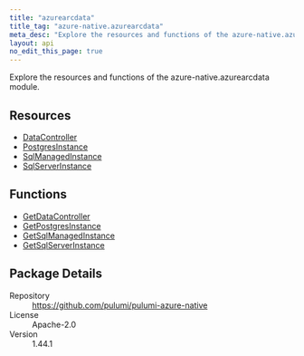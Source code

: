 ```yaml
---
title: "azurearcdata"
title_tag: "azure-native.azurearcdata"
meta_desc: "Explore the resources and functions of the azure-native.azurearcdata module."
layout: api
no_edit_this_page: true
---
```


<!-- WARNING: this file was generated by Pulumi Docs Generator. -->
<!-- Do not edit by hand unless you're certain you know what you are doing! -->

Explore the resources and functions of the azure-native.azurearcdata module.

<h2 id="resources">Resources</h2>
<ul class="api">
    <li><a href="datacontroller" title="DataController"><span class="api-symbol api-symbol--resource"></span>DataController</a></li>
    <li><a href="postgresinstance" title="PostgresInstance"><span class="api-symbol api-symbol--resource"></span>PostgresInstance</a></li>
    <li><a href="sqlmanagedinstance" title="SqlManagedInstance"><span class="api-symbol api-symbol--resource"></span>SqlManagedInstance</a></li>
    <li><a href="sqlserverinstance" title="SqlServerInstance"><span class="api-symbol api-symbol--resource"></span>SqlServerInstance</a></li>
</ul>

<h2 id="functions">Functions</h2>
<ul class="api">
    <li><a href="getdatacontroller" title="GetDataController"><span class="api-symbol api-symbol--function"></span>GetDataController</a></li>
    <li><a href="getpostgresinstance" title="GetPostgresInstance"><span class="api-symbol api-symbol--function"></span>GetPostgresInstance</a></li>
    <li><a href="getsqlmanagedinstance" title="GetSqlManagedInstance"><span class="api-symbol api-symbol--function"></span>GetSqlManagedInstance</a></li>
    <li><a href="getsqlserverinstance" title="GetSqlServerInstance"><span class="api-symbol api-symbol--function"></span>GetSqlServerInstance</a></li>
</ul>

<h2 id="package-details">Package Details</h2>
<dl class="package-details">
	<dt>Repository</dt>
	<dd><a href="https://github.com/pulumi/pulumi-azure-native">https://github.com/pulumi/pulumi-azure-native</a></dd>
	<dt>License</dt>
	<dd>Apache-2.0</dd>
	<dt>Version</dt>
	<dd>1.44.1</dd>
</dl>

